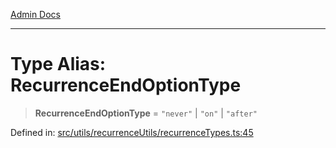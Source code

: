 [Admin Docs](/)

***

# Type Alias: RecurrenceEndOptionType

> **RecurrenceEndOptionType** = `"never"` \| `"on"` \| `"after"`

Defined in: [src/utils/recurrenceUtils/recurrenceTypes.ts:45](https://github.com/PalisadoesFoundation/talawa-admin/blob/main/src/utils/recurrenceUtils/recurrenceTypes.ts#L45)
